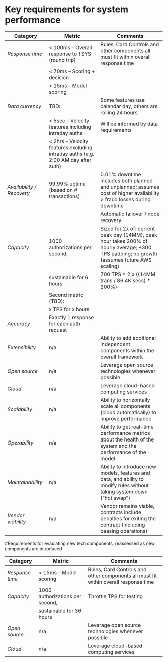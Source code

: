 # Key requirements for system performance

|Category|Metric|Comments|
|---|---|---|
|*Response time*|< 100ms – Overall response to TSYS (round trip)|Rules, Card Controls and other components all must fit within overall response time|
||< 70ms – Scoring + decision||
||< 15ms – Model scoring||
|*Data currency*|TBD:|Some features use calendar day, others are rolling 24 hours|
||< 5sec – Velocity features including intraday auths|Will be informed by data requirements|
||< 2hrs – Velocity features excluding intraday auths (e.g. 2:00 AM day after auth)||
|*Availability / Recovery*|99.99% uptime (based on # transactions)|0.01% downtime includes both planned and unplanned; assumes cost of higher availability > fraud losses during downtime|
|||Automatic failover / node recovery|
|*Capacity*|1000 authorizations per second, |Sized for 2x of: current peak day (14MM), peak hour takes 200% of hourly average; +300 TPS padding; no growth (assumes future AWS scaling)|
||sustainable for 6 hours|700 TPS = 2 x ((14MM trans / 86.4K secs) * 200%)|
||Second metric (TBD):||
||x TPS for  x hours||
|*Accuracy*|Exactly 1 response for each auth request||
|*Extensibility*|n/a|Ability to add additional independent components within the overall framework|
|*Open source*|n/a|Leverage open source technologies whenever possible|
|*Cloud*|n/a|Leverage cloud-based computing services|
|*Scalability*|n/a|Ability to horizontally scale all components (cloud automatically) to improve performance|
|*Operability*|n/a|Ability to get real-time performance metrics about the health of the system and the performance of the model|
|*Maintainability*|n/a|Ability to introduce new models, features and data, and ability to modify rules without taking system down (“hot swap”)|
|*Vendor viability*|n/a|Vendor remains viable, contracts include penalties for exiting the contract (including ceasing operations)|







#Requirements for evaulating new tech components, reassessed as new components are introduced

|Category|Metric|Comments|
|---|---|---|
|*Response time*|< 15ms – Model scoring|Rules, Card Controls and other components all must fit within overall response time|
|*Capacity*|1000 authorizations per second, |Throttle TPS for testing|
||sustainable for 36 hours||
|*Open source*|n/a|Leverage open source technologies whenever possible|
|*Cloud*|n/a|Leverage cloud-based computing services|
